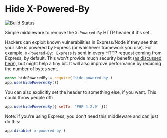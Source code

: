 Hide X-Powered-By
=================
[![Build Status](https://travis-ci.org/helmetjs/hide-powered-by.svg?branch=master)](https://travis-ci.org/helmetjs/hide-powered-by)

Simple middleware to remove the `X-Powered-By` HTTP header if it's set.

Hackers can exploit known vulnerabilities in Express/Node if they see that your site is powered by Express (or whichever framework you use). For example, `X-Powered-By: Express` is sent in every HTTP request coming from Express, by default. This won't provide much security benefit ([as discussed here](https://github.com/expressjs/express/pull/2813#issuecomment-159270428)), but might help a tiny bit. It will also improve performance by reducing the number of bytes sent.

```javascript
const hidePoweredBy = require('hide-powered-by')
app.use(hidePoweredBy())
```

You can also explicitly set the header to something else, if you want. This could throw people off:

```javascript
app.use(hidePoweredBy({ setTo: 'PHP 4.2.0' }))
```

Note: if you're using Express, you don't need this middleware and can just do this:

```javascript
app.disable('x-powered-by')
```
